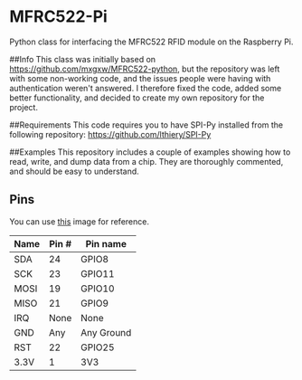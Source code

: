 MFRC522-Pi
==========

Python class for interfacing the MFRC522 RFID module on the Raspberry Pi.

##Info
This class was initially based on https://github.com/mxgxw/MFRC522-python, but the repository was left with some non-working code, and the issues people were having with authentication weren't answered. I therefore fixed the code, added some better functionality, and decided to create my own repository for the project.

##Requirements
This code requires you to have SPI-Py installed from the following repository:
https://github.com/lthiery/SPI-Py

##Examples
This repository includes a couple of examples showing how to read, write, and dump data from a chip. They are thoroughly commented, and should be easy to understand.

## Pins
You can use [this](http://i.imgur.com/y7Fnvhq.png) image for reference.

| Name | Pin # | Pin name   |
|------|-------|------------|
| SDA  | 24    | GPIO8      |
| SCK  | 23    | GPIO11     |
| MOSI | 19    | GPIO10     |
| MISO | 21    | GPIO9      |
| IRQ  | None  | None       |
| GND  | Any   | Any Ground |
| RST  | 22    | GPIO25     |
| 3.3V | 1     | 3V3        |
